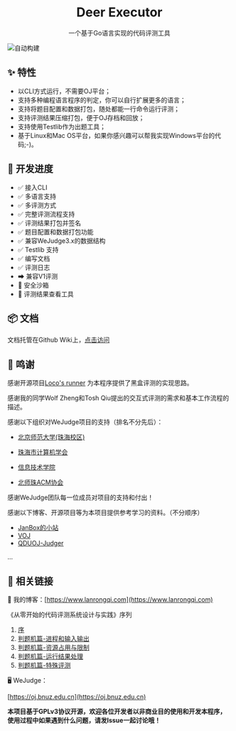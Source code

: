<h1 align="center">Deer Executor</h1>
<p align="center">一个基于Go语言实现的代码评测工具</p>

![自动构建](https://github.com/LanceLRQ/deer-executor/workflows/Go/badge.svg)

## ✨ 特性
 - 以CLI方式运行，不需要OJ平台；
 - 支持多种编程语言程序的判定，你可以自行扩展更多的语言；
 - 支持将题目配置和数据打包，随处都能一行命令运行评测；
 - 支持评测结果压缩打包，便于OJ存档和回放；
 - 支持使用Testlib作为出题工具；
 - 基于Linux和Mac OS平台，如果你感兴趣可以帮我实现Windows平台的代码;-)。
 
## 🔨 开发进度

 - ✅ 接入CLI
 - ✅ 多语言支持
 - ✅ 多评测方式
 - ✅ 完整评测流程支持
 - ✅ 评测结果打包并签名
 - ✅ 题目配置和数据打包功能
 - ✅ 兼容WeJudge3.x的数据结构
 - ✅ Testlib 支持
 - ✅ 编写文档
 - ✅ 评测日志
 - ➡ 兼容V1评测
 - 🔲 安全沙箱
 - 🔲 评测结果查看工具
 
## 📦 文档

文档托管在Github Wiki上，[点击访问](https://github.com/LanceLRQ/deer-executor/wiki)

## 🤝 鸣谢

感谢开源项目[Loco's runner](https://github.com/dojiong/Lo-runner) 为本程序提供了黑盒评测的实现思路。

感谢我的同学Wolf Zheng和Tosh Qiu提出的交互式评测的需求和基本工作流程的描述。

感谢以下组织对WeJudge项目的支持（排名不分先后）：

* [北京师范大学(珠海校区)](http://www.bnuz.edu.cn)

* [珠海市计算机学会](http://www.zhcomputer.org.cn/)

* [信息技术学院](http://itc.bnuz.edu.cn)

* [北师珠ACM协会](http://acm.bnuz.edu.cn)

感谢WeJudge团队每一位成员对项目的支持和付出！

感谢以下博客、开源项目等为本项目提供参考学习的资料。（不分顺序）

* [JanBox的小站](https://boxjan.com/)
* [VOJ](https://github.com/hzxie/voj)
* [QDUOJ-Judger](https://github.com/QingdaoU/Judger)

...


## 🔗 相关链接

📃 我的博客：[https://www.lanrongqi.com](https://www.lanrongqi.com)

《从零开始的代码评测系统设计与实践》序列

1. [序](https://www.lanrongqi.com/2020/07/online-judge-development-0/)
2. [判题机篇-进程和输入输出](https://www.lanrongqi.com/2020/07/online-judge-development-1/)
3. [判题机篇-资源占用与限制](https://www.lanrongqi.com/2020/08/online-judge-development-2/)
4. [判题机篇-运行结果处理](https://www.lanrongqi.com/2020/08/online-judge-development-3/)
4. [判题机篇-特殊评测](https://www.lanrongqi.com/2020/08/online-judge-development-4/)

🖥️ WeJudge：

[https://oj.bnuz.edu.cn](https://oj.bnuz.edu.cn)

**本项目基于GPLv3协议开源，欢迎各位开发者以非商业目的使用和开发本程序，使用过程中如果遇到什么问题，请发Issue一起讨论哦！**
